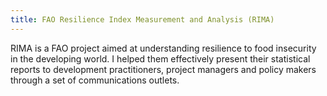```yaml
---
title: FAO Resilience Index Measurement and Analysis (RIMA)
---
```


RIMA is a FAO project aimed at understanding resilience to food insecurity in the developing world. I helped them effectively present their statistical reports to development practitioners, project managers and policy makers through a set of communications outlets.
